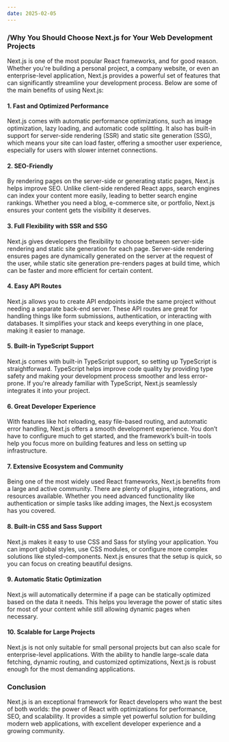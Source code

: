 ```yaml
---
date: 2025-02-05
---
```

### /Why You Should Choose Next.js for Your Web Development Projects

Next.js is one of the most popular React frameworks, and for good reason. Whether you're building a personal project, a company website, or even an enterprise-level application, Next.js provides a powerful set of features that can significantly streamline your development process. Below are some of the main benefits of using Next.js:

#### 1\. **Fast and Optimized Performance**

Next.js comes with automatic performance optimizations, such as image optimization, lazy loading, and automatic code splitting. It also has built-in support for server-side rendering (SSR) and static site generation (SSG), which means your site can load faster, offering a smoother user experience, especially for users with slower internet connections.

#### 2\. **SEO-Friendly**

By rendering pages on the server-side or generating static pages, Next.js helps improve SEO. Unlike client-side rendered React apps, search engines can index your content more easily, leading to better search engine rankings. Whether you need a blog, e-commerce site, or portfolio, Next.js ensures your content gets the visibility it deserves.

#### 3\. **Full Flexibility with SSR and SSG**

Next.js gives developers the flexibility to choose between server-side rendering and static site generation for each page. Server-side rendering ensures pages are dynamically generated on the server at the request of the user, while static site generation pre-renders pages at build time, which can be faster and more efficient for certain content.

#### 4\. **Easy API Routes**

Next.js allows you to create API endpoints inside the same project without needing a separate back-end server. These API routes are great for handling things like form submissions, authentication, or interacting with databases. It simplifies your stack and keeps everything in one place, making it easier to manage.

#### 5\. **Built-in TypeScript Support**

Next.js comes with built-in TypeScript support, so setting up TypeScript is straightforward. TypeScript helps improve code quality by providing type safety and making your development process smoother and less error-prone. If you're already familiar with TypeScript, Next.js seamlessly integrates it into your project.

#### 6\. **Great Developer Experience**

With features like hot reloading, easy file-based routing, and automatic error handling, Next.js offers a smooth development experience. You don’t have to configure much to get started, and the framework’s built-in tools help you focus more on building features and less on setting up infrastructure.

#### 7\. **Extensive Ecosystem and Community**

Being one of the most widely used React frameworks, Next.js benefits from a large and active community. There are plenty of plugins, integrations, and resources available. Whether you need advanced functionality like authentication or simple tasks like adding images, the Next.js ecosystem has you covered.

#### 8\. **Built-in CSS and Sass Support**

Next.js makes it easy to use CSS and Sass for styling your application. You can import global styles, use CSS modules, or configure more complex solutions like styled-components. Next.js ensures that the setup is quick, so you can focus on creating beautiful designs.

#### 9\. **Automatic Static Optimization**

Next.js will automatically determine if a page can be statically optimized based on the data it needs. This helps you leverage the power of static sites for most of your content while still allowing dynamic pages when necessary.

#### 10\. **Scalable for Large Projects**

Next.js is not only suitable for small personal projects but can also scale for enterprise-level applications. With the ability to handle large-scale data fetching, dynamic routing, and customized optimizations, Next.js is robust enough for the most demanding applications.

### Conclusion

Next.js is an exceptional framework for React developers who want the best of both worlds: the power of React with optimizations for performance, SEO, and scalability. It provides a simple yet powerful solution for building modern web applications, with excellent developer experience and a growing community.